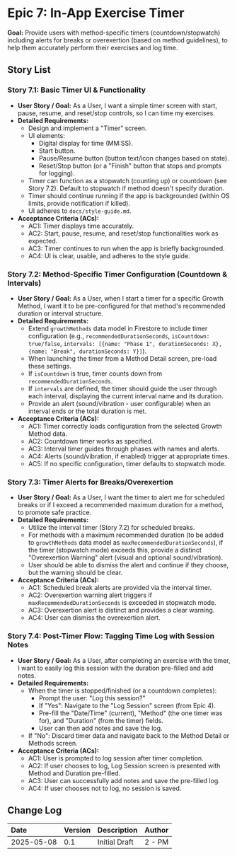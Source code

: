 # Epic 7: In-App Exercise Timer

**Goal:** Provide users with method-specific timers (countdown/stopwatch) including alerts for breaks or overexertion (based on method guidelines), to help them accurately perform their exercises and log time.

## Story List

### Story 7.1: Basic Timer UI & Functionality
- **User Story / Goal:** As a User, I want a simple timer screen with start, pause, resume, and reset/stop controls, so I can time my exercises.
- **Detailed Requirements:**
  - Design and implement a "Timer" screen.
  - UI elements:
    - Digital display for time (MM:SS).
    - Start button.
    - Pause/Resume button (button text/icon changes based on state).
    - Reset/Stop button (or a "Finish" button that stops and prompts for logging).
  - Timer can function as a stopwatch (counting up) or countdown (see Story 7.2). Default to stopwatch if method doesn't specify duration.
  - Timer should continue running if the app is backgrounded (within OS limits, provide notification if killed).
  - UI adheres to `docs/style-guide.md`.
- **Acceptance Criteria (ACs):**
  - AC1: Timer displays time accurately.
  - AC2: Start, pause, resume, and reset/stop functionalities work as expected.
  - AC3: Timer continues to run when the app is briefly backgrounded.
  - AC4: UI is clear, usable, and adheres to the style guide.

### Story 7.2: Method-Specific Timer Configuration (Countdown & Intervals)
- **User Story / Goal:** As a User, when I start a timer for a specific Growth Method, I want it to be pre-configured for that method's recommended duration or interval structure.
- **Detailed Requirements:**
  - Extend `growthMethods` data model in Firestore to include timer configuration (e.g., `recommendedDurationSeconds`, `isCountdown: true/false`, `intervals: [{name: "Phase 1", durationSeconds: X}, {name: "Break", durationSeconds: Y}]`).
  - When launching the timer from a Method Detail screen, pre-load these settings.
  - If `isCountdown` is true, timer counts down from `recommendedDurationSeconds`.
  - If `intervals` are defined, the timer should guide the user through each interval, displaying the current interval name and its duration.
  - Provide an alert (sound/vibration - user configurable) when an interval ends or the total duration is met.
- **Acceptance Criteria (ACs):**
  - AC1: Timer correctly loads configuration from the selected Growth Method data.
  - AC2: Countdown timer works as specified.
  - AC3: Interval timer guides through phases with names and alerts.
  - AC4: Alerts (sound/vibration, if enabled) trigger at appropriate times.
  - AC5: If no specific configuration, timer defaults to stopwatch mode.

### Story 7.3: Timer Alerts for Breaks/Overexertion
- **User Story / Goal:** As a User, I want the timer to alert me for scheduled breaks or if I exceed a recommended maximum duration for a method, to promote safe practice.
- **Detailed Requirements:**
  - Utilize the interval timer (Story 7.2) for scheduled breaks.
  - For methods with a maximum recommended duration (to be added to `growthMethods` data model as `maxRecommendedDurationSeconds`), if the timer (stopwatch mode) exceeds this, provide a distinct "Overexertion Warning" alert (visual and optional sound/vibration).
  - User should be able to dismiss the alert and continue if they choose, but the warning should be clear.
- **Acceptance Criteria (ACs):**
  - AC1: Scheduled break alerts are provided via the interval timer.
  - AC2: Overexertion warning alert triggers if `maxRecommendedDurationSeconds` is exceeded in stopwatch mode.
  - AC3: Overexertion alert is distinct and provides a clear warning.
  - AC4: User can dismiss the overexertion alert.

### Story 7.4: Post-Timer Flow: Tagging Time Log with Session Notes
- **User Story / Goal:** As a User, after completing an exercise with the timer, I want to easily log this session with the duration pre-filled and add notes.
- **Detailed Requirements:**
  - When the timer is stopped/finished (or a countdown completes):
    - Prompt the user: "Log this session?"
    - If "Yes": Navigate to the "Log Session" screen (from Epic 4).
    - Pre-fill the "Date/Time" (current), "Method" (the one timer was for), and "Duration" (from the timer) fields.
    - User can then add notes and save the log.
  - If "No": Discard timer data and navigate back to the Method Detail or Methods screen.
- **Acceptance Criteria (ACs):**
  - AC1: User is prompted to log session after timer completion.
  - AC2: If user chooses to log, Log Session screen is presented with Method and Duration pre-filled.
  - AC3: User can successfully add notes and save the pre-filled log.
  - AC4: If user chooses not to log, no session is saved.

## Change Log

| Date       | Version | Description     | Author   |
| :--------- | :------ | :-------------- | :------- |
| 2025-05-08 | 0.1     | Initial Draft   | 2 - PM   |